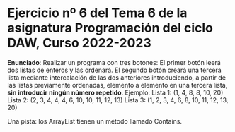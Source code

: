 # Ejercicio nº 6 del Tema 6 de la asignatura Programación del ciclo DAW, Curso 2022-2023
**Enunciado**: Realizar un programa con tres botones:
El primer botón leerá dos listas de enteros y las ordenará.
El segundo botón creará una tercera lista mediante intercalación de las dos anteriores introduciendo, a partir de las listas previamente ordenadas, elemento a elemento en una tercera lista, **sin introducir ningún número repetido**.
Ejemplo:
Lista 1: (1, 4, 8, 8, 10, 20)
Lista 2: (2, 3, 4, 4, 4, 6, 10, 10, 11, 12, 13)
Lista 3: (1, 2, 3, 4, 6, 8, 10, 11, 12, 13, 20)

Una pista: los ArrayList tienen un método llamado Contains.